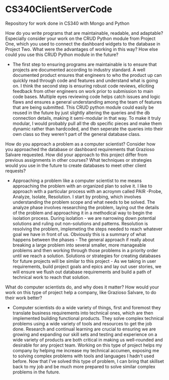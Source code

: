 # CS340ClientServerCode
Repository for work done in CS340 with Mongo and Python


How do you write programs that are maintainable, readable, and adaptable? Especially consider your work on the CRUD Python module from Project One, which you used to connect the dashboard widgets to the database in Project Two. What were the advantages of working in this way? How else could you use this CRUD Python module in the future?

- The first step to ensuring programs are maintainable is to ensure that projects are documented according to industry standard. A well documented product ensures that engineers to who the product up can quickly read through code and features and understand what is going on. I think the second step is ensuring robust code reviews, eliciting feedback from other engineers on work prior to submission to main code bases. Multiple eyes reviewing code helps catch issues and logic flaws and ensures a general understanding among the team of features that are being submitted. This CRUD python module could easily be reused in the future by just slightly altering the queries and the db connection details, making it semi-modular in that way. To make it truly modular, I would probably pull all the db specific pieces and make them dynamic rather than hardcoded, and then seperate the queries into their own class so they weren't part of the general database class. 

How do you approach a problem as a computer scientist? Consider how you approached the database or dashboard requirements that Grazioso Salvare requested. How did your approach to this project differ from previous assignments in other courses? What techniques or strategies would you use in the future to create databases to meet other client requests?

- Approaching a problem like a computer scientist to me means approaching the problem with an organized plan to solve it. I like to approach with a particular process with an acroynm called PAIR -Probe, Analyze, Isolate, Resolution.  I start by probing, which involves understanding the problem scope and what needs to be solved. The analyze phase involves researching the problem, laying out the details of the problem and approaching it in a methodical way to begin the isolation process. During isolation - we are narrowing down potential solutions and ruling out non-solutions and patterns. Resolution is resolving the problem, implemeting the steps needed to reach whatever goal we have in front of us. Obviously this is a summary of what happens between the phases - The general approach if really about breaking a large problem into several smaller, more manageable problems and then working through those problems in a priority order until we reach a solution.  Solutions or strategies for creating databases for future projects will be similar to this project - As we taking in user requirements, build project goals and epics and lay out user stories, we will ensure we flush out database requirements and build a path of technical work to reach that solution.

What do computer scientists do, and why does it matter? How would your work on this type of project help a company, like Grazioso Salvare, to do their work better?

- Computer scientists do a wide variety of things, first and foremost they translate business requirements into technical ones, which are then implemented building functional products. They solve complex technical problems using a wide variety of tools and resources to get the job done. Research and continual learning are crucial to ensuring we are growing and expanding our skill sets and testing and experience on a wide variety of products are both critical in making us well-rounded and desirable for any project team. Working on this type of project helps my company by helping me increase my technical accumen, exposing me to solving complex problems with tools and languages I hadn't used before. Now that I've solved this type of problem, I can bring that skillset back to my job and be much more prepared to solve similar complex problems in the future. 

